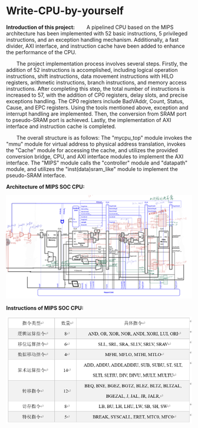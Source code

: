 # Write-CPU-by-yourself<br>
**Introduction of this project:**
&ensp;&ensp;&ensp;&ensp;A pipelined CPU based on the MIPS architecture has been implemented with 52 basic instructions, 5 privileged instructions, and an exception handling mechanism. Additionally, a fast divider, AXI interface, and instruction cache have been added to enhance the performance of the CPU.
  
&ensp;&ensp;&ensp;&ensp;The project implementation process involves several steps. Firstly, the addition of 52 instructions is accomplished, including logical operation instructions, shift instructions, data movement instructions with HILO registers, arithmetic instructions, branch instructions, and memory access instructions. After completing this step, the total number of instructions is increased to 57, with the addition of CP0 registers, delay slots, and precise exceptions handling. The CP0 registers include BadVAddr, Count, Status, Cause, and EPC registers. Using the tools mentioned above, exception and interrupt handling are implemented. Then, the conversion from SRAM port to pseudo-SRAM port is achieved. Lastly, the implementation of AXI interface and instruction cache is completed.

&ensp;&ensp;&ensp;&ensp;The overall structure is as follows: The "mycpu_top" module invokes the "mmu" module for virtual address to physical address translation, invokes the "Cache" module for accessing the cache, and utilizes the provided conversion bridge, CPU, and AXI interface modules to implement the AXI interface. The "MIPS" module calls the "controller" module and "datapath" module, and utilizes the "inst(data)sram_like" module to implement the pseudo-SRAM interface.

**Architecture of MIPS SOC CPU:**
<div align=center>
<img src="https://github.com/ShiYue-HelloWorld/Write-CPU-by-yourself/blob/master/Architecture.png?raw=true"/>
</div>


**Instructions of MIPS SOC CPU:**
<div align=center>
<img src="https://github.com/ShiYue-HelloWorld/Write-CPU-by-yourself/blob/master/Instruction.png?raw=true"/>
</div>
